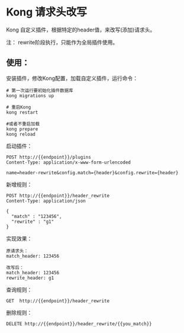 # Kong 请求头改写

Kong 自定义插件，根据特定的header值，来改写(添加)请求头。

注： rewrite阶段执行，只能作为全局插件使用。

## 使用：

安装插件，修改Kong配置，加载自定义插件，运行命令：

``` shell
# 第一次运行要初始化插件数据库
kong migrations up  

# 重启Kong
kong restart  

#或者不重启加载
kong prepare
kong reload
```

启动插件：
```
POST http://{{endpoint}}/plugins 
Content-Type: application/x-www-form-urlencoded

name=header-rewrite&config.match={header}&config.rewrite={header}
```

新增规则：

```
POST http://{{endpoint}}/header_rewrite
Content-Type: application/json

{
  "match" : "123456",
  "rewrite" : "g1"
}
```

实现效果： 

```
原请求头：
match_header: 123456

改写后：
match_header: 123456
rewrite_header: g1
```


查询规则：

```
GET  http://{{endpoint}}/header_rewrite
```

删除规则：

```
DELETE http://{{endpoint}}/header_rewrite/{{you_match}}
```

